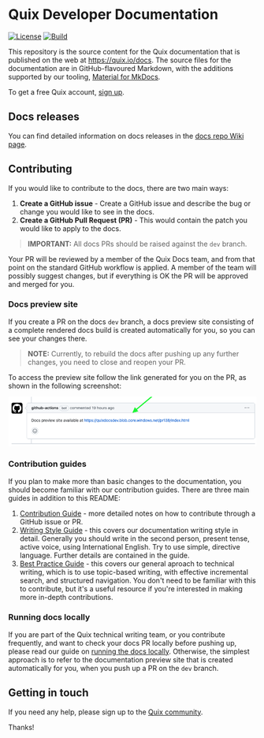 # Quix Developer Documentation

[![License](https://img.shields.io/badge/License-Apache_2.0-blue.svg)](https://opensource.org/licenses/Apache-2.0)
[![Build](https://github.com/quixio/quix-docs/actions/workflows/sync-build-deploy.yaml/badge.svg)](https://github.com/quixio/quix-docs)

This repository is the source content for the Quix documentation that is published on the web at https://quix.io/docs. The source files for the documentation are in GitHub-flavoured Markdown, with the additions supported by our tooling, [Material for MkDocs](https://squidfunk.github.io/mkdocs-material/).

To get a free Quix account, [sign up](https://portal.platform.quix.ai/self-sign-up).

## Docs releases

You can find detailed information on docs releases in the [docs repo Wiki page](https://github.com/quixio/quix-docs/wiki/Docs-Releases).

## Contributing

If you would like to contribute to the docs, there are two main ways:

1. **Create a GitHub issue** - Create a GitHub issue and describe the bug or change you would like to see in the docs.
2. **Create a GitHub Pull Request (PR)** - This would contain the patch you would like to apply to the docs.

> **IMPORTANT:** All docs PRs should be raised against the `dev` branch.

Your PR will be reviewed by a member of the Quix Docs team, and from that point on the standard GitHub workflow is applied. A member of the team will possibly suggest changes, but if everything is OK the PR will be approved and merged for you.

### Docs preview site

If you create a PR on the docs `dev` branch, a docs preview site consisting of a complete rendered docs build is created automatically for you, so you can see your changes there. 

> **NOTE:** Currently, to rebuild the docs after pushing up any further changes, you need to close and reopen your PR.

To access the preview site follow the link generated for you on the PR, as shown in the following screenshot:

![Docs preview site](./docs-preview-site.png)

### Contribution guides

If you plan to make more than basic changes to the documentation, you should become familiar with our contribution guides. There are three main guides in addition to this README:

1. [Contribution Guide](./CONTRIBUTING.md) - more detailed notes on how to contribute through a GitHub issue or PR.
2. [Writing Style Guide](./WRITING-STYLE.md) - this covers our documentation writing style in detail. Generally you should write in the second person, present tense, active voice, using International English. Try to use simple, directive language. Further details are contained in the guide.
3. [Best Practice Guide](./BEST-PRACTICE.md) - this covers our general aproach to technical writing, which is to use topic-based writing, with effective incremental search, and structured navigation. You don't need to be familiar with this to contribute, but it's a useful resource if you're interested in making more in-depth contributions.

### Running docs locally

If you are part of the Quix technical writing team, or you contribute frequently, and want to check your docs PR locally before pushing up, please read our guide on [running the docs locally](./RUNNING-DOCS-LOCALLY.md). Otherwise, the simplest approach is to refer to the documentation preview site that is created automatically for you, when you push up a PR on the `dev` branch.

## Getting in touch

If you need any help, please sign up to the [Quix community](https://quix.io/slack-invite).

Thanks!
